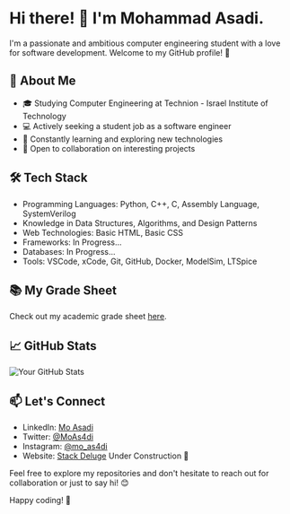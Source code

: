 # Hi there! 👋 I'm Mohammad Asadi.

I'm a passionate and ambitious computer engineering student with a love for software development. Welcome to my GitHub profile! 🚀

## 🚀 About Me

- 🎓 Studying Computer Engineering at Technion - Israel Institute of Technology
- 💻 Actively seeking a student job as a software engineer
- 🌱 Constantly learning and exploring new technologies
- 🤔 Open to collaboration on interesting projects

## 🛠️ Tech Stack

- Programming Languages: Python, C++, C, Assembly Language, SystemVerilog
- Knowledge in Data Structures, Algorithms, and Design Patterns
- Web Technologies: Basic HTML, Basic CSS
- Frameworks: In Progress...
- Databases: In Progress...
- Tools: VSCode, xCode, Git, GitHub, Docker, ModelSim, LTSpice

## 📚 My Grade Sheet
Check out my academic grade sheet [here](URL).


## 📈 GitHub Stats

![Your GitHub Stats](https://github-readme-stats.vercel.app/api?username=mo-asadi&show_icons=true&theme=radical)

## 📫 Let's Connect

- LinkedIn: [Mo Asadi](https://www.linkedin.com/in/mo-asadi-663b5a221/)
- Twitter: [@MoAs4di](https://twitter.com/MoAs4di)
- Instagram: [@mo_as4di](https://www.instagram.com/mo_as4di?igsh=bHI5bnJvcDJ2YWR3&utm_source=qr)
- Website: [Stack Deluge](https://stackdeluge.com) Under Construction 🔧

<!-- ## 🔧 Currently Working On

[Describe a current project or area of focus]

## 🌟 Featured Projects

1. [Project Name 1](link-to-project-1) - Brief description.
2. [Project Name 2](link-to-project-2) - Brief description.
3. [Project Name 3](link-to-project-3) - Brief description. -->


Feel free to explore my repositories and don't hesitate to reach out for collaboration or just to say hi! 😊

Happy coding! 🚀

